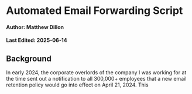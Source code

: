 # Automated Email Forwarding Script
#### Author: Matthew Dillon
#### Last Edited: 2025-06-14

## Background
In early 2024, the corporate overlords of the company I was working for at the time sent out a notification to all 300,000+ employees that a new email retention policy would go into effect on April 21, 2024. This 
